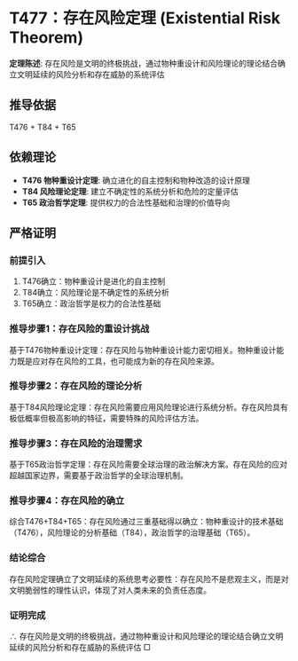 # T477：存在风险定理 (Existential Risk Theorem)

**定理陈述**: 存在风险是文明的终极挑战，通过物种重设计和风险理论的理论结合确立文明延续的风险分析和存在威胁的系统评估

## 推导依据
T476 + T84 + T65

## 依赖理论
- **T476 物种重设计定理**: 确立进化的自主控制和物种改造的设计原理
- **T84 风险理论定理**: 建立不确定性的系统分析和危险的定量评估
- **T65 政治哲学定理**: 提供权力的合法性基础和治理的价值导向

## 严格证明

### 前提引入
1. T476确立：物种重设计是进化的自主控制
2. T84确立：风险理论是不确定性的系统分析
3. T65确立：政治哲学是权力的合法性基础

### 推导步骤1：存在风险的重设计挑战
基于T476物种重设计定理：存在风险与物种重设计能力密切相关。物种重设计能力既是应对存在风险的工具，也可能成为新的存在风险来源。

### 推导步骤2：存在风险的理论分析
基于T84风险理论定理：存在风险需要应用风险理论进行系统分析。存在风险具有极低概率但极高影响的特征，需要特殊的风险评估方法。

### 推导步骤3：存在风险的治理需求
基于T65政治哲学定理：存在风险需要全球治理的政治解决方案。存在风险的应对超越国家边界，需要基于政治哲学的全球治理机制。

### 推导步骤4：存在风险的确立
综合T476+T84+T65：存在风险通过三重基础得以确立：物种重设计的技术基础（T476），风险理论的分析基础（T84），政治哲学的治理基础（T65）。

### 结论综合
存在风险定理确立了文明延续的系统思考必要性：存在风险不是悲观主义，而是对文明脆弱性的理性认识，体现了对人类未来的负责任态度。

### 证明完成
∴ 存在风险是文明的终极挑战，通过物种重设计和风险理论的理论结合确立文明延续的风险分析和存在威胁的系统评估 □